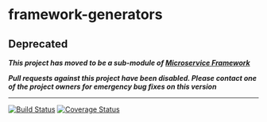 # framework-generators

## Deprecated

_**This project has moved to be a sub-module of [Microservice Framework](https://github.com/CJSCommonPlatform/microservice-framework)**_

_**Pull requests against this project have been disabled. Please contact one of the project owners for emergency bug fixes on this version**_

---

[![Build Status](https://travis-ci.org/CJSCommonPlatform/framework-generators.svg?branch=master)](https://travis-ci.org/CJSCommonPlatform/framework-generators) [![Coverage Status](https://coveralls.io/repos/github/CJSCommonPlatform/framework-generators/badge.svg?branch=master)](https://coveralls.io/github/CJSCommonPlatform/framework-generators?branch=master)
